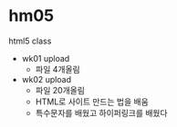 # hm05
html5 class

- wk01 upload
  - 파일 4개올림
- wk02 upload
  - 파일 20개올림
  - HTML로 사이트 만드는 법을 배움
  - 특수문자를 배웠고 하이퍼링크를 배웠다
